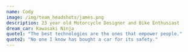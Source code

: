 ```yaml
---
name: Cody
image: /img/team_headshots/james.png
description: 23 year old Motorcycle Designer and Bike Enthusiast
dream_car: Kawasaki Ninja
quote1: "The best technologies are the ones that empower people."
quote2: "No one I know has bought a car for its safety."
---
```


